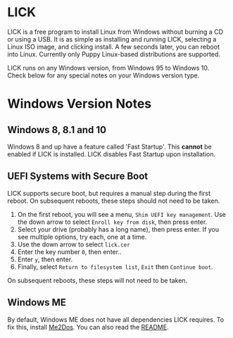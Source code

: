 # LICK
LICK is a free program to install Linux from Windows without burning a CD or
using a USB. It is as simple as installing and running LICK, selecting a Linux
ISO image, and clicking install. A few seconds later, you can reboot into
Linux. Currently only Puppy Linux-based distributions are supported.

LICK runs on any Windows version, from Windows 95 to Windows 10. Check below
for any special notes on your Windows version type.

# Windows Version Notes
## Windows 8, 8.1 and 10
Windows 8 and up have a feature called 'Fast Startup'. This **cannot** be
enabled if LICK is installed. LICK disables Fast Startup upon installation.

## UEFI Systems with Secure Boot
LICK supports secure boot, but requires a manual step during the first
reboot. On subsequent reboots, these steps should not need to be taken.

1. On the first reboot, you will see a menu, `Shim UEFI key management`.
   Use the down arrow to select `Enroll key from disk`, then press enter.
2. Select your drive (probably has a long name), then press enter.
   If you see multiple options, try each, one at a time.
3. Use the down arrow to select `lick.cer`
4. Enter the key number `0`, then enter..
5. Enter `y`, then enter.
6. Finally, select `Return to filesystem list`, `Exit` then `Continue boot`.

On subsequent reboots, these steps will not need to be taken.

## Windows ME
By default, Windows ME does not have all dependencies LICK requires. To fix
this, install [Me2Dos](http://www.rkgage.net/bobby/download/Me2Dos.exe).
You can also read the [README](http://www.rkgage.net/bobby/download/readme.txt).
